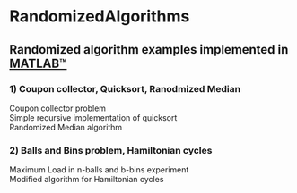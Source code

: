 # RandomizedAlgorithms

## Randomized algorithm examples implemented in [MATLAB™](https://www.mathworks.com/products/matlab.html)
 
### 1) Coupon collector, Quicksort, Ranodmized Median
Coupon collector problem<br />
Simple recursive implementation of quicksort<br />
Randomized Median algorithm<br />

### 2) Balls and Bins problem, Hamiltonian cycles
Maximum Load in n-balls and b-bins experiment<br />
Modified algorithm for Hamiltonian cycles<br />
